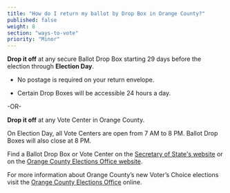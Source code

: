 ```yaml
---
title: "How do I return my ballot by Drop Box in Orange County?"
published: false
weight: 8
section: "ways-to-vote"
priority: "Minor"
---
```


**Drop it off** at any secure Ballot Drop Box starting 29 days before the election through **Election Day**.   

- No postage is required on your return envelope.  

- Certain Drop Boxes will be accessible 24 hours a day.        

-OR-

**Drop it off** at any Vote Center in Orange County.   

On Election Day, all Vote Centers are open from 7 AM to 8 PM. Ballot Drop Boxes will also close at 8 PM.  

Find a Ballot Drop Box or Vote Center on the [Secretary of State's website](https://caearlyvoting.sos.ca.gov/) or on the [Orange County Elections Office website](https://www.ocvote.com/voting/voting-and-dropoff-locations-by-election). 

For more information about Orange County’s new Voter’s Choice elections visit the [Orange County Elections Office](https://www.ocvote.com/fileadmin/vc/about.html) online.  
